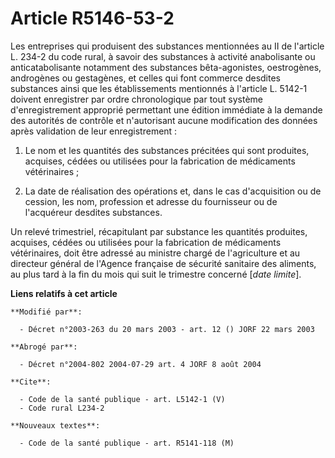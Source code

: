# Article R5146-53-2

Les entreprises qui produisent des substances mentionnées au II de l'article L. 234-2 du code rural, à savoir des substances
à activité anabolisante ou anticatabolisante notamment des substances bêta-agonistes, oestrogènes, androgènes ou gestagènes,
et celles qui font commerce desdites substances ainsi que les établissements mentionnés à l'article L. 5142-1 doivent
enregistrer par ordre chronologique par tout système d'enregistrement approprié permettant une édition immédiate à la demande
des autorités de contrôle et n'autorisant aucune modification des données après validation de leur enregistrement :

1. Le nom et les quantités des substances précitées qui sont produites, acquises, cédées ou utilisées pour la fabrication de
médicaments vétérinaires ;

2. La date de réalisation des opérations et, dans le cas d'acquisition ou de cession, les nom, profession et adresse du
fournisseur ou de l'acquéreur desdites substances.

Un relevé trimestriel, récapitulant par substance les quantités produites, acquises, cédées ou utilisées pour la fabrication
de médicaments vétérinaires, doit être adressé au ministre chargé de l'agriculture et au directeur général de l'Agence
française de sécurité sanitaire des aliments, au plus tard à la fin du mois qui suit le trimestre concerné [*date limite*].

**Liens relatifs à cet article**

	**Modifié par**:

	  - Décret n°2003-263 du 20 mars 2003 - art. 12 () JORF 22 mars 2003

	**Abrogé par**:

	  - Décret n°2004-802 2004-07-29 art. 4 JORF 8 août 2004

	**Cite**:

	  - Code de la santé publique - art. L5142-1 (V)
	  - Code rural L234-2

	**Nouveaux textes**:

	  - Code de la santé publique - art. R5141-118 (M)
